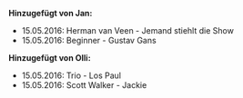 **Hinzugefügt von Jan:**
- 15.05.2016: Herman van Veen - Jemand stiehlt die Show
- 15.05.2016: Beginner - Gustav Gans

**Hinzugefügt von Olli:**
- 15.05.2016: Trio - Los Paul
- 15.05.2016: Scott Walker - Jackie

